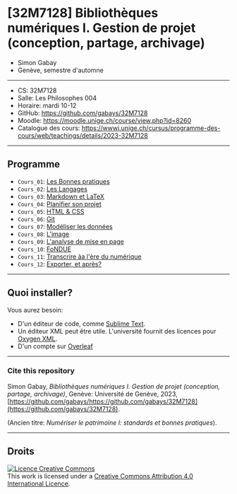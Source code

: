 # \[32M7128\] Bibliothèques numériques I. Gestion de projet (conception, partage, archivage)

* Simon Gabay
* Genève, semestre d'automne

---
* CS: 32M7128
* Salle: Les Philosophes 004
* Horaire: mardi 10-12
* GitHub: https://github.com/gabays/32M7128
* Moodle: https://moodle.unige.ch/course/view.php?id=8260
* Catalogue des cours: https://wwwi.unige.ch/cursus/programme-des-cours/web/teachings/details/2023-32M7128

---
## Programme

* `Cours_01`: [Les Bonnes pratiques](https://github.com/gabays/32M7128/tree/master/Cours_01)
* `Cours_02`: [Les Langages](https://github.com/gabays/32M7128/tree/master/Cours_02)
* `Cours_03`: [Markdown et LaTeX](https://github.com/gabays/32M7128/tree/master/Cours_03)
* `Cours_04`: [Planifier son projet](https://github.com/gabays/32M7128/tree/master/Cours_04)
* `Cours_05`: [HTML & CSS](https://github.com/gabays/32M7128/tree/master/Cours_05)
* `Cours_06`: [Git](https://github.com/gabays/32M7128/tree/master/Cours_05)
* `Cours_07`: [Modéliser les données](https://github.com/gabays/32M7128/tree/master/Cours_07)
* `Cours_08`: [L'image](https://github.com/gabays/32M7128/tree/master/Cours_08)
* `Cours_09`: [L'analyse de mise en page](https://github.com/gabays/32M7128/tree/master/Cours_09)
* `Cours_10`: [FoNDUE](https://github.com/gabays/32M7128/tree/master/Cours_10)
* `Cours_11`: [Transcrire àa l'ère du numérique](https://github.com/gabays/32M7128/tree/master/Cours_11)
* `Cours_12`: [Exporter, et après?](https://github.com/gabays/32M7128/tree/master/Cours_11)

---
## Quoi installer?

Vous aurez besoin:
* D'un éditeur de code, comme [Sublime Text](https://www.sublimetext.com).
* Un éditeur XML peut être utile. L'université fournit des licences pour [Oxygen XML](https://www.oxygenxml.com).
* D'un compte sur [Overleaf](https://www.overleaf.com)

---
### Cite this repository

Simon Gabay, _Bibliothèques numériques I. Gestion de projet (conception, partage, archivage)_, Genève: Université de Genève, 2023, [https://github.com/gabays/https://github.com/gabays/32M7128](https://github.com/gabays/32M7128).

(Ancien titre: _Numériser le patrimoine I: standards et bonnes pratiques_).

---
## Droits

<a rel="license" href="http://creativecommons.org/licenses/by-sa/4.0/"><img alt="Licence Creative Commons" style="border-width:0" src="https://i.creativecommons.org/l/by-sa/4.0/88x31.png" /></a><br />This work is licensed under a <a rel="license" href="http://creativecommons.org/licenses/by-sa/4.0/">Creative Commons Attribution 4.0 International Licence</a>.
